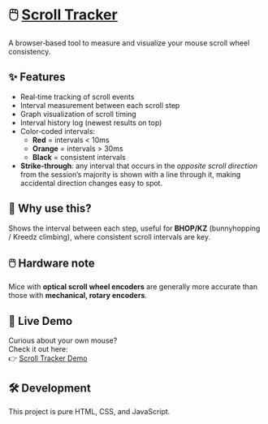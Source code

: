 # 🖱️ [Scroll Tracker](https://frussif.github.io/scrolltest/)

A browser‑based tool to measure and visualize your mouse scroll wheel consistency.

## ✨ Features
- Real‑time tracking of scroll events
- Interval measurement between each scroll step
- Graph visualization of scroll timing
- Interval history log (newest results on top)
- Color‑coded intervals:
  - **Red** = intervals < 10ms
  - **Orange** = intervals > 30ms
  - **Black** = consistent intervals
- **Strike‑through**: any interval that occurs in the *opposite scroll direction* from the session’s majority is shown with a line through it, making accidental direction changes easy to spot.

## 🎯 Why use this?
Shows the interval between each step, useful for **BHOP/KZ** (bunnyhopping / Kreedz climbing), where consistent scroll intervals are key.

## 🖱️ Hardware note
Mice with **optical scroll wheel encoders** are generally more accurate than those with **mechanical, rotary encoders**.  

## 🚀 Live Demo
Curious about your own mouse?  
Check it out here:  
👉 [Scroll Tracker Demo](https://frussif.github.io/scrolltest/)

## 🛠️ Development
This project is pure HTML, CSS, and JavaScript.

